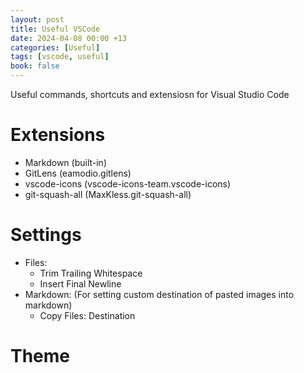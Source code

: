 ```yaml
---
layout: post
title: Useful VSCode
date: 2024-04-08 00:00 +13
categories: [Useful]
tags: [vscode, useful]
book: false
---
```


Useful commands, shortcuts and extensiosn for Visual Studio Code

# Extensions

- Markdown (built-in)
- GitLens (eamodio.gitlens)
- vscode-icons (vscode-icons-team.vscode-icons)
- git-squash-all (MaxKless.git-squash-all)

# Settings

- Files:
  - Trim Trailing Whitespace
  - Insert Final Newline
- Markdown: (For setting custom destination of pasted images into markdown)
  - Copy Files: Destination

# Theme
